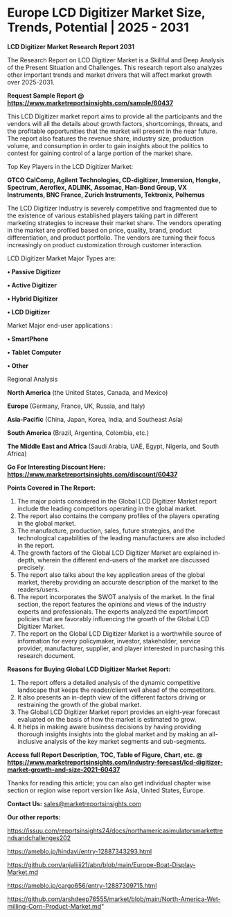  # Europe LCD Digitizer Market Size, Trends, Potential | 2025 - 2031

<strong>LCD Digitizer Market Research Report 2031</strong>

The Research Report on LCD Digitizer Market is a Skillful and Deep Analysis of the Present Situation and Challenges. This research report also analyzes other important trends and market drivers that will affect market growth over 2025-2031.

<strong>Request Sample Report @ <a href=https://www.marketreportsinsights.com/sample/60437>https://www.marketreportsinsights.com/sample/60437</a></strong>

This LCD Digitizer market report aims to provide all the participants and the vendors will all the details about growth factors, shortcomings, threats, and the profitable opportunities that the market will present in the near future. The report also features the revenue share, industry size, production volume, and consumption in order to gain insights about the politics to contest for gaining control of a large portion of the market share.

Top Key Players in the LCD Digitizer Market:

<strong>GTCO CalComp, Agilent Technologies, CD-digitizer, Immersion, Hongke, Spectrum, Aeroflex, ADLINK, Assomac, Han-Bond Group, VX Instruments, BNC France, Zurich Instruments, Tektronix, Polhemus</strong>

The LCD Digitizer Industry is severely competitive and fragmented due to the existence of various established players taking part in different marketing strategies to increase their market share. The vendors operating in the market are profiled based on price, quality, brand, product differentiation, and product portfolio. The vendors are turning their focus increasingly on product customization through customer interaction.

LCD Digitizer Market Major Types are:

<strong>• Passive Digitizer

• Active Digitizer

• Hybrid Digitizer

• LCD Digitizer</strong>

Market Major end-user applications :

<strong>• SmartPhone

• Tablet Computer

• Other</strong>

Regional Analysis

</u><strong><b>North America</b></strong> (the United States, Canada, and Mexico)

<strong><b>Europe </b></strong>(Germany, France, UK, Russia, and Italy)

<strong><b>Asia-Pacific</b></strong> (China, Japan, Korea, India, and Southeast Asia)

<strong><b>South America</b></strong> (Brazil, Argentina, Colombia, etc.)

<strong><b>The Middle East and Africa</b></strong> (Saudi Arabia, UAE, Egypt, Nigeria, and South Africa)

<strong>Go For Interesting Discount Here: <a href=https://www.marketreportsinsights.com/discount/60437>https://www.marketreportsinsights.com/discount/60437</a></strong>

<strong>Points Covered in The Report:</strong>
<ol>
  <li>The major points considered in the Global LCD Digitizer Market report include the leading competitors operating in the global market.</li>
  <li>The report also contains the company profiles of the players operating in the global market.</li>
  <li>The manufacture, production, sales, future strategies, and the technological capabilities of the leading manufacturers are also included in the report.</li>
  <li>The growth factors of the Global LCD Digitizer Market are explained in-depth, wherein the different end-users of the market are discussed precisely.</li>
  <li>The report also talks about the key application areas of the global market, thereby providing an accurate description of the market to the readers/users.</li>
  <li>The report incorporates the SWOT analysis of the market. In the final section, the report features the opinions and views of the industry experts and professionals. The experts analyzed the export/import policies that are favorably influencing the growth of the Global LCD Digitizer Market.</li>
  <li>The report on the Global LCD Digitizer Market is a worthwhile source of information for every policymaker, investor, stakeholder, service provider, manufacturer, supplier, and player interested in purchasing this research document.</li>
</ol>
<strong>Reasons for Buying Global LCD Digitizer Market Report:</strong>

<ol>
  <li>The report offers a detailed analysis of the dynamic competitive landscape that keeps the reader/client well ahead of the competitors.</li>
  <li>It also presents an in-depth view of the different factors driving or restraining the growth of the global market.</li>
  <li>The Global LCD Digitizer Market report provides an eight-year forecast evaluated on the basis of how the market is estimated to grow.</li>
  <li>It helps in making aware business decisions by having providing thorough insights insights into the global market and by making an all-inclusive analysis of the key market segments and sub-segments.</li>
</ol>
<strong>Access full Report Description, TOC, Table of Figure, Chart, etc. @ <a href=https://www.marketreportsinsights.com/industry-forecast/lcd-digitizer-market-growth-and-size-2021-60437>https://www.marketreportsinsights.com/industry-forecast/lcd-digitizer-market-growth-and-size-2021-60437</a></strong>


Thanks for reading this article; you can also get individual chapter wise section or region wise report version like Asia, United States, Europe.

<strong>Contact Us:</strong>
sales@marketreportsinsights.com

<strong>Our other reports:</strong>

<a href=https://issuu.com/reportsinsights24/docs/northamericasimulatorsmarkettrendsandchallenges202>https://issuu.com/reportsinsights24/docs/northamericasimulatorsmarkettrendsandchallenges202</a>

<a href=https://ameblo.jp/hindavi/entry-12887343293.html>https://ameblo.jp/hindavi/entry-12887343293.html</a>

<a href=https://github.com/anjaliiii21/abn/blob/main/Europe-Boat-Display-Market.md>https://github.com/anjaliiii21/abn/blob/main/Europe-Boat-Display-Market.md</a>

<a href=https://ameblo.jp/cargo656/entry-12887309715.html>https://ameblo.jp/cargo656/entry-12887309715.html</a>

<a href=https://github.com/arshdeep76555/market/blob/main/North-America-Wet-milling-Corn-Product-Market.md>https://github.com/arshdeep76555/market/blob/main/North-America-Wet-milling-Corn-Product-Market.md</a>"
